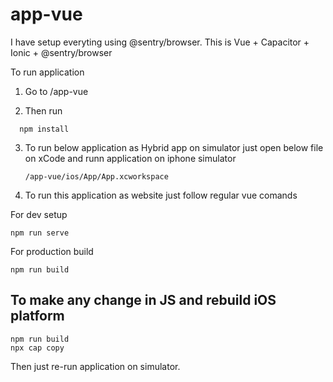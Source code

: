 # app-vue
I have setup everyting using @sentry/browser. This is Vue + Capacitor + Ionic + @sentry/browser

To run application 

1) Go to /app-vue

2) Then run 
  ```
    npm install
  ```
  
3) To run below application as Hybrid app on simulator just open below file on xCode and runn application on iphone simulator
    ```
    /app-vue/ios/App/App.xcworkspace
    ```

4) To run this application as website just follow regular vue comands
     
     
 For dev setup
 ```
 npm run serve
 ```
 
 For production build
 ```
 npm run build
 ```
 
 ## To make any change in JS and rebuild iOS platform
 
 ```
 npm run build
 npx cap copy
 ```
 
 Then just re-run application on simulator.
